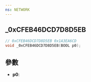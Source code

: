 ```yaml
---
ns: NETWORK
---
```

## _0xCFEB46DCD7D8D5EB

```c
// 0xCFEB46DCD7D8D5EB 0x1A3EA6CD
void _0xCFEB46DCD7D8D5EB(BOOL p0);
```


## 參數
* **p0**: 

